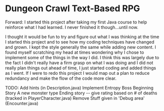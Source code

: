 # Dungeon Crawl Text-Based RPG

Forward:
I started this project after taking my first Java course to help reinforce what I had learned. 
I never finished it though...until now. 

I thought it would be fun to try and figure out what I was thinking at the time I started this project and to see how my coding techniques have changed and grown. I kept the style generally the same while adding new content. I found myself scratching my head at times wondering why I chose to implement some of the things in the way I did. I think this was largely due to the fact I didn't really have a firm grasp on what I was doing and I did not really plan things out ahead of time, I just started coding and added things as I went. If I were to redo this project I would map out a plan to reduce redundancy and make the flow of the code more clear. 


TODO: 
Add hints (in Description.java)
Implement Entropy Boss
Beginning Story
A new monster type 
Ending story -- give rating based on # of deaths (tracked in PlayerCharacter.java) 
Remove Stuff given in 'Debug area' (Encounter.java)
